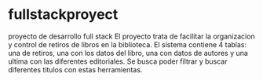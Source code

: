 # fullstackproyect
proyecto de desarrollo full stack
El proyecto trata de facilitar la organizacion y control de retiros de libros en la biblioteca.
El sistema contiene 4 tablas: una de retiros, una con los datos del libro, una con datos de autores y una ultima con las diferentes editoriales. Se busca poder filtrar y buscar diferentes titulos con estas herramientas.
